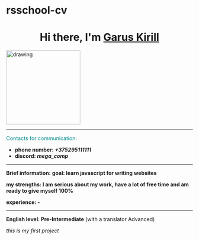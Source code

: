 # rsschool-cv

<style>
        body {
background-image: url(https://images.wallpaperscraft.ru/image/single/fioletovyj_temnyj_fon_piatna_65626_1920x1080.jpg);
        }
    </style>

<h1 align="center">Hi there, I'm <a href="https://github.com/MEGAS375" target="_blank">Garus Kirill</a> </h1>


<img src="anZbkBVIH2g.jpg" alt="drawing" width="200"/>  

---

<span style="color:darkcyan">Contacts for communication: 
- **phone number: _+375295111111_**
- **discord: _mega_comp_**</span>
---
**Brief information:**
**goal: learn javascript for writing websites**  

**my strengths: I am serious about my work, have a lot of free time and am ready to give myself 100%**  

**experience: -**

---

**English level: Pre-Intermediate** (with a translator Advanced)

*this is my first project*
